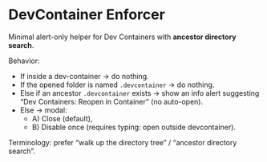 # DevContainer Enforcer

Minimal alert-only helper for Dev Containers with **ancestor directory search**.

Behavior:
- If inside a dev-container → do nothing.
- If the opened folder is named `.devcontainer` → do nothing.
- Else if an ancestor `.devcontainer` exists → show an info alert suggesting “Dev Containers: Reopen in Container” (no auto-open).
- Else → modal:
  - A) Close (default),
  - B) Disable once (requires typing: open outside devcontainer).

Terminology: prefer “walk up the directory tree” / “ancestor directory search”.
